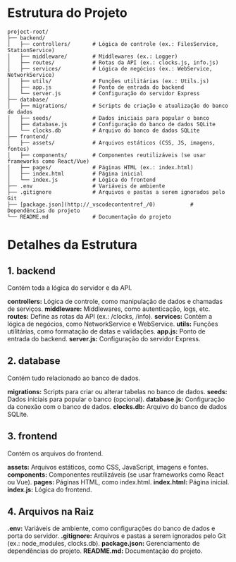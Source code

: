 # Estrutura do Projeto

```plaintext
project-root/
├── backend/
│   ├── controllers/       # Lógica de controle (ex.: FilesService, StationService)
│   ├── middleware/        # Middlewares (ex.: Logger)
│   ├── routes/            # Rotas da API (ex.: clocks.js, info.js)
│   ├── services/          # Lógica de negócios (ex.: WebService, NetworkService)
│   ├── utils/             # Funções utilitárias (ex.: Utils.js)
│   ├── app.js             # Ponto de entrada do backend
│   └── server.js          # Configuração do servidor Express
├── database/
│   ├── migrations/        # Scripts de criação e atualização do banco de dados
│   ├── seeds/             # Dados iniciais para popular o banco
│   ├── database.js        # Configuração do banco de dados SQLite
│   └── clocks.db          # Arquivo do banco de dados SQLite
├── frontend/
│   ├── assets/            # Arquivos estáticos (CSS, JS, imagens, fontes)
│   ├── components/        # Componentes reutilizáveis (se usar frameworks como React/Vue)
│   ├── pages/             # Páginas HTML (ex.: index.html)
│   ├── index.html         # Página inicial
│   └── index.js           # Lógica do frontend
├── .env                   # Variáveis de ambiente
├── .gitignore             # Arquivos e pastas a serem ignorados pelo Git
├── [package.json](http://_vscodecontentref_/0)           # Dependências do projeto
└── README.md              # Documentação do projeto
```

# Detalhes da Estrutura

## 1. backend

Contém toda a lógica do servidor e da API.

**controllers:** Lógica de controle, como manipulação de dados e chamadas de serviços.
**middleware:** Middlewares, como autenticação, logs, etc.
**routes:** Define as rotas da API (ex.: /clocks, /info).
**services:** Contém a lógica de negócios, como NetworkService e WebService.
**utils:** Funções utilitárias, como formatação de datas e validações.
**app.js:** Ponto de entrada do backend.
**server.js:** Configuração do servidor Express.

## 2. database

Contém tudo relacionado ao banco de dados.

**migrations:** Scripts para criar ou alterar tabelas no banco de dados.
**seeds:** Dados iniciais para popular o banco (opcional).
**database.js:** Configuração da conexão com o banco de dados.
**clocks.db:** Arquivo do banco de dados SQLite.

## 3. frontend

Contém os arquivos do frontend.

**assets:** Arquivos estáticos, como CSS, JavaScript, imagens e fontes.
**components:** Componentes reutilizáveis (se usar frameworks como React ou Vue).
**pages:** Páginas HTML, como index.html.
**index.html:** Página inicial.
**index.js:** Lógica do frontend.

## 4. Arquivos na Raiz

**.env:** Variáveis de ambiente, como configurações do banco de dados e porta do servidor.
**.gitignore:** Arquivos e pastas a serem ignorados pelo Git (ex.: node_modules, clocks.db).
**package.json:** Gerenciamento de dependências do projeto.
**README.md:** Documentação do projeto.
